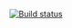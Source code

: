 [![Build status](https://ci.appveyor.com/api/projects/status/nf83j51svjphkl0c?svg=true)](https://ci.appveyor.com/project/lapostov/selectors)
